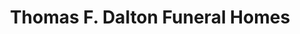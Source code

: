 ---
title: "Thomas F. Dalton Funeral Homes"
url: /hicksville/thomas-f-dalton-funeral-homes/
shop: Bestattungen
---